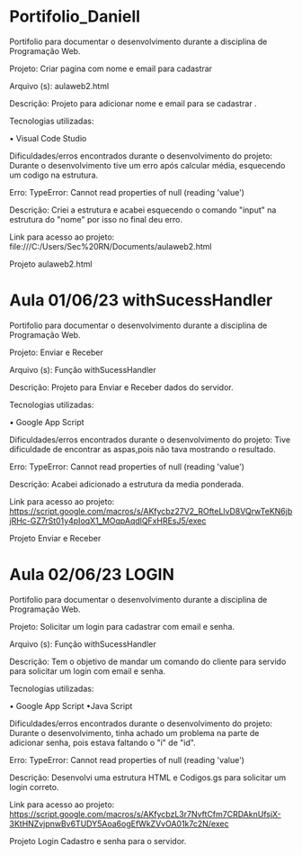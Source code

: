 # Portifolio_Daniell
Portifolio para documentar o desenvolvimento durante a disciplina de Programação Web.


Projeto: Criar pagina com nome e email para cadastrar

Arquivo (s): aulaweb2.html


Descrição: Projeto para adicionar nome e email para se cadastrar .

Tecnologias utilizadas:

• Visual Code Studio

Dificuldades/erros encontrados durante o desenvolvimento do projeto: Durante o desenvolvimento tive um erro após calcular média, esquecendo um codigo na estrutura.

Erro: TypeError: Cannot read properties of null (reading 'value')

Descrição: Criei a estrutura e acabei esquecendo o comando "input" na estrutura do "nome" por isso no final deu erro.

Link para acesso ao projeto: file:///C:/Users/Sec%20RN/Documents/aulaweb2.html

Projeto aulaweb2.html




# Aula 01/06/23 withSucessHandler

Portifolio para documentar o desenvolvimento durante a disciplina de Programação Web.

Projeto: Enviar e Receber

Arquivo (s): Função withSucessHandler

Descrição: Projeto para Enviar e Receber dados do servidor.

Tecnologias utilizadas:

• Google App Script

Dificuldades/erros encontrados durante o desenvolvimento do projeto: Tive dificuldade de encontrar as aspas,pois não tava mostrando o resultado.

Erro: TypeError: Cannot read properties of null (reading 'value')

Descrição: Acabei adicionado a estrutura da media ponderada.

Link para acesso ao projeto: https://script.google.com/macros/s/AKfycbz27V2_ROfteLlvD8VQrwTeKN6jbjRHc-GZ7rSt01y4pIoqX1_MOqpAqdlQFxHREsJ5/exec

Projeto Enviar e Receber  



# Aula 02/06/23 LOGIN


Portifolio para documentar o desenvolvimento durante a disciplina de Programação Web.

Projeto: Solicitar um login para cadastrar com email e senha.

Arquivo (s): Função withSucessHandler

Descrição: Tem o objetivo de mandar um comando do cliente para servido para solicitar um login com email e senha.

Tecnologias utilizadas:

• Google App Script
•Java Script

Dificuldades/erros encontrados durante o desenvolvimento do projeto: Durante o desenvolvimento, tinha achado um problema na parte de adicionar senha, pois estava faltando o "i" de "id".

Erro: TypeError: Cannot read properties of null (reading 'value')

Descrição: Desenvolvi uma estrutura HTML e Codigos.gs para solicitar um login correto.

Link para acesso ao projeto: https://script.google.com/macros/s/AKfycbzL3r7NvftCfm7CRDAknUfsjX-3KtHNZvjpnwBv6TUDY5Aoa6ogEfWkZVvOA01k7c2N/exec 

Projeto Login Cadastro e senha para o servidor.


